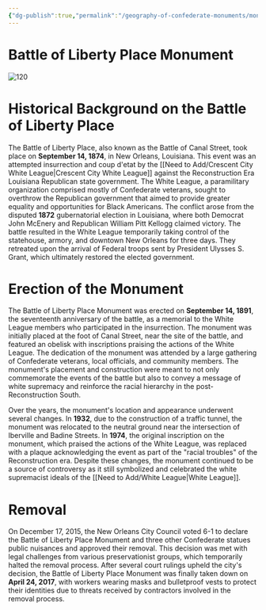 ```yaml
---
{"dg-publish":true,"permalink":"/geography-of-confederate-monuments/monuments/battle-of-liberty-place-monument/"}
---
```


# Battle of Liberty Place Monument

![120](https://upload.wikimedia.org/wikipedia/commons/3/3d/NOLAWhiteLeagueMonumentByTracks.jpg)

# Historical Background on the Battle of Liberty Place 

The Battle of Liberty Place, also known as the Battle of Canal Street, took place on **September 14, 1874**, in New Orleans, Louisiana. This event was an attempted insurrection and coup d'etat by the [[Need to Add/Crescent City White League\|Crescent City White League]] against the Reconstruction Era Louisiana Republican state government. The White League, a paramilitary organization comprised mostly of Confederate veterans, sought to overthrow the Republican government that aimed to provide greater equality and opportunities for Black Americans. The conflict arose from the disputed **1872** gubernatorial election in Louisiana, where both Democrat John McEnery and Republican William Pitt Kellogg claimed victory. The battle resulted in the White League temporarily taking control of the statehouse, armory, and downtown New Orleans for three days. They retreated upon the arrival of Federal troops sent by President Ulysses S. Grant, which ultimately restored the elected government.

# Erection of the Monument 
The Battle of Liberty Place Monument was erected on **September 14, 1891**, the seventeenth anniversary of the battle, as a memorial to the White League members who participated in the insurrection. The monument was initially placed at the foot of Canal Street, near the site of the battle, and featured an obelisk with inscriptions praising the actions of the White League. The dedication of the monument was attended by a large gathering of Confederate veterans, local officials, and community members. The monument's placement and construction were meant to not only commemorate the events of the battle but also to convey a message of white supremacy and reinforce the racial hierarchy in the post-Reconstruction South.

Over the years, the monument's location and appearance underwent several changes. In **1932**, due to the construction of a traffic tunnel, the monument was relocated to the neutral ground near the intersection of Iberville and Badine Streets. In **1974**, the original inscription on the monument, which praised the actions of the White League, was replaced with a plaque acknowledging the event as part of the "racial troubles" of the Reconstruction era. Despite these changes, the monument continued to be a source of controversy as it still symbolized and celebrated the white supremacist ideals of the [[Need to Add/White League\|White League]].

# Removal 

On December 17, 2015, the New Orleans City Council voted 6-1 to declare the Battle of Liberty Place Monument and three other Confederate statues public nuisances and approved their removal. This decision was met with legal challenges from various preservationist groups, which temporarily halted the removal process. After several court rulings upheld the city's decision, the Battle of Liberty Place Monument was finally taken down on **April 24, 2017**, with workers wearing masks and bulletproof vests to protect their identities due to threats received by contractors involved in the removal process.

